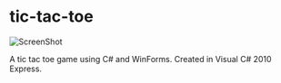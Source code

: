 tic-tac-toe
===========

![ScreenShot](https://raw.github.com/alex-pope/tic-tac-toe/master/screenshot.png)

A tic tac toe game using C# and WinForms. Created in Visual C# 2010 Express.